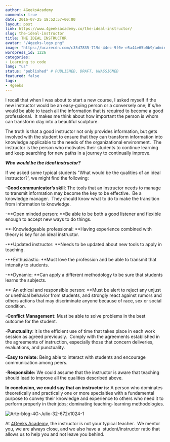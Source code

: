```yaml
---
author: 4GeeksAcademy
comments: true
date: 2016-07-25 18:52:57+00:00
layout: post
link: https://www.4geeksacademy.co/the-ideal-instructor/
slug: the-ideal-instructor
title: THE IDEAL INSTRUCTOR
avatar: "/4geeks-logo.png"
image: "https://ucarecdn.com/c35d7835-719d-44ec-9f0e-e5a44e65b0b9/adminajax1.jpeg"
wordpress_id: 1226
categories:
- Learning to code
lang: "us"
status: "published" # PUBLISHED, DRAFT, UNASSIGNED
featured: false
tags:
- 4geeks
---
```


I recall that when I was about to start a new course, I asked myself if the new instructor would be an easy-going person or a conversely one; If s/he would be able to teach all the information that is required to become a good professional.  It makes me think about how important the person is whom can transform clay into a beautiful sculpture.

The truth is that a good instructor not only provides information, but gets involved with the student to ensure that they can transform information into knowledge applicable to the needs of the organizational environment.  The instructor is the person who motivates their students to continue learning and keep searching for new paths in a journey to continually improve.

**_Who would be the ideal instructor?_**

If we asked some typical students "What would be the qualities of an ideal instructor?', we might find the following:

**-Good communicator’s skill**: The tools that an instructor needs to manage to transmit information may become the key to be effective.  Be a knowledge manager.  They should know what to do to make the transition from information to knowledge.

-**Open minded person: **Be able to be both a good listener and flexible enough to accept new ways to do things.

**-Knowledgeable professional: **Having experience combined with theory is key for an ideal instructor.

-**Updated instructor: **Needs to be updated about new tools to apply in teaching.

-**Enthusiastic: **Must love the profession and be able to transmit that intensity to students.

-**Dynamic: **Can apply a different methodology to be sure that students learns the subjects.

**-An ethical and responsible person: **Must be alert to reject any unjust or unethical behavior from students, and strongly react against rumors and others actions that may discriminate anyone because of race, sex or social condition.

**-Conflict Management:** Must be able to solve problems in the best outcome for the student.

-**Punctuality**: It is the efficient use of time that takes place in each work session as agreed previously.  Comply with the agreements established in the agreements of instruction, especially those that concern deliveries, evaluations, and punctuality.

-**Easy to relate:** Being able to interact with students and encourage communication among peers.

-**Responsible:** We could assume that the instructor is aware that teaching should lead to improve all the qualities described above.

**In conclusion, we could say that an instructor is:** A person who dominates theoretically and practically one or more specialties with a fundamental purpose to convey their knowledge and experience to others who need it to perform properly in their jobs; dominating teaching-learning methodologies.

![Arte-blog-4G-Julio-32-672x1024-1](https://4geeksacademy.co/wp-content/uploads/2016/07/Arte-blog-4G-Julio-32-672x1024-1-197x300.png)

At [4Geeks Academy](breathco.de), the instructor is not your typical teacher.  We mentor you, we are always close, and we also have a  student/instructor ratio that allows us to help you and not leave you behind.
